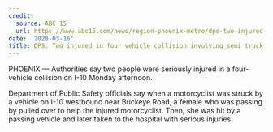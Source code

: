 ```yaml
---
credit:
  source: ABC 15
  url: https://www.abc15.com/news/region-phoenix-metro/dps-two-injured-in-a-four-vehicle-involving-a-semi-truck-and-motorcycle-collision-on-i-10
date: '2020-03-16'
title: DPS: Two injured in four vehicle collision involving semi truck and motorcycle on I-10
---
```

PHOENIX — Authorities say two people were seriously injured in a four-vehicle collision on I-10 Monday afternoon.

Department of Public Safety officials say when a motorcyclist was struck by a vehicle on I-10 westbound near Buckeye Road, a female who was passing by pulled over to help the injured motorcyclist. Then, she was hit by a passing vehicle and later taken to the hospital with serious injuries.
